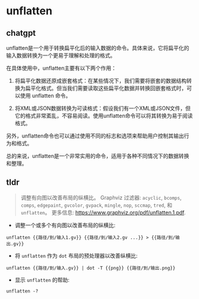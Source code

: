 # unflatten 
## chatgpt 
unflatten是一个用于转换扁平化后的输入数据的命令。具体来说，它将扁平化的输入数据转换为一个更易于理解和处理的格式。 

在具体使用中，unflatten主要有以下两个作用： 

1. 将扁平化数据还原成嵌套格式：在某些情况下，我们需要将嵌套的数据结构转换为扁平化格式。但当我们需要读取这些扁平化数据并转换回嵌套格式时，可以使用 unflatten 命令。 

2. 将XML或JSON数据转换为可读格式：假设我们有一个XML或JSON文件，但它的格式非常紊乱，不容易阅读。使用unflatten命令可以将其转换为易于阅读格式。 

另外，unflatten命令也可以通过使用不同的标志和选项来帮助用户控制其输出行为和格式。 

总的来说，unflatten是一个非常实用的命令，适用于各种不同情况下的数据转换和整理。 

## tldr 
 
> 调整有向图以改善布局的纵横比。
> Graphviz 过滤器: `acyclic`, `bcomps`, `comps`, `edgepaint`, `gvcolor`, `gvpack`, `mingle`, `nop`, `sccmap`, `tred`, 和 `unflatten`。
> 更多信息: <https://www.graphviz.org/pdf/unflatten.1.pdf>.

- 调整一个或多个有向图以改善布局的纵横比:

`unflatten {{路径/到/输入1.gv}} {{路径/到/输入2.gv ...}} > {{路径/到/输出.gv}}`

- 将 `unflatten` 作为 `dot` 布局的预处理器以改善纵横比:

`unflatten {{路径/到/输入.gv}} | dot -T {{png}} {{路径/到/输出.png}}`

- 显示 `unflatten` 的帮助:

`unflatten -?`

